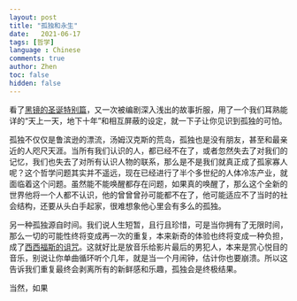 ```yaml
---
layout: post
title: "孤独和永生"
date:   2021-06-17
tags: [哲学]
language : Chinese
comments: true
author: Zhen
toc: false
hidden: false
---
```

看了[黑镜的圣诞特别篇](https://movie.douban.com/subject/25964630/)，又一次被编剧深入浅出的故事折服，用了一个我们耳熟能详的“天上一天，地下十年”和相互屏蔽的设定，就一下子让你见识到孤独的可怕。

孤独不仅仅是鲁滨逊的漂流，汤姆汉克斯的荒岛，孤独也是没有朋友，甚至和最亲近的人咫尺天涯。当所有我们认识的人，都已经不在了，或者忽然失去了对我们的记忆，我们也失去了对所有认识人物的联系，那么是不是我们就真正成了孤家寡人呢？这个哲学问题其实并不遥远，现在已经进行了半个多世纪的人体冷冻产业，就面临着这个问题。虽然能不能唤醒都存在问题，如果真的唤醒了，那么这个全新的世界他将一个人都不认识，他的曾曾曾孙可能都不在了，他可能适应不了当时的社会结构，还要从头白手起家，很难想象他心里会有多么的孤独。

另一种孤独源自时间。我们说人生短暂，且行且珍惜，可是当你拥有了无限时间，那么一切的可能性终将变成再一次的重复，本来新奇的体验也终将变成一种负担，成了[西西福斯的诅咒](https://zh.wikipedia.org/wiki/%E8%A5%BF%E8%A5%BF%E5%BC%97%E6%96%AF)。这就好比是放音乐给影片最后的男犯人，本来是赏心悦目的音乐，别说让你单曲循环听个几年，就是当一个月闹钟，估计你也要崩溃。所以这告诉我们重复最终会剥离所有的新鲜感和乐趣，孤独会是终极结果。

当然，如果
<!--stackedit_data:
eyJoaXN0b3J5IjpbMTM4NDA3NTc5MiwyMTQ1NDg3MDcxXX0=
-->